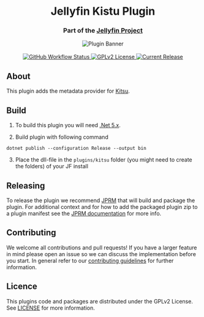 <h1 align="center">Jellyfin Kistu Plugin</h1>
<h3 align="center">Part of the <a href="https://jellyfin.media">Jellyfin Project</a></h3>

<p align="center">
<img alt="Plugin Banner" src="https://raw.githubusercontent.com/jellyfin/jellyfin-ux/master/plugins/SVG/jellyfin-plugin-kitsu.svg?sanitize=true"/>
<br/>
<br/>
<a href="https://github.com/jellyfin/jellyfin-plugin-kitsu/actions?query=workflow%3A%22Test+Build+Plugin%22">
<img alt="GitHub Workflow Status" src="https://img.shields.io/github/workflow/status/jellyfin/jellyfin-plugin-kitsu/Test%20Build%20Plugin.svg">
</a>
<a href="https://github.com/jellyfin/jellyfin-plugin-kitsu">
<img alt="GPLv2 License" src="https://img.shields.io/github/license/jellyfin/jellyfin-plugin-kitsu.svg"/>
</a>
<a href="https://github.com/jellyfin/jellyfin-plugin-kitsu/releases">
<img alt="Current Release" src="https://img.shields.io/github/release/jellyfin/jellyfin-plugin-kitsu.svg"/>
</a>
</p>

## About
This plugin adds the metadata provider for [Kitsu](https://kitsu.io).

## Build

1. To build this plugin you will need [.Net 5.x](https://dotnet.microsoft.com/download/dotnet/5.0).

2. Build plugin with following command
  ```
  dotnet publish --configuration Release --output bin
  ```

3. Place the dll-file in the `plugins/kitsu` folder (you might need to create the folders) of your JF install

## Releasing

To release the plugin we recommend [JPRM](https://github.com/oddstr13/jellyfin-plugin-repository-manager) that will build and package the plugin.
For additional context and for how to add the packaged plugin zip to a plugin manifest see the [JPRM documentation](https://github.com/oddstr13/jellyfin-plugin-repository-manager) for more info.

## Contributing

We welcome all contributions and pull requests! If you have a larger feature in mind please open an issue so we can discuss the implementation before you start.
In general refer to our [contributing guidelines](https://github.com/jellyfin/.github/blob/master/CONTRIBUTING.md) for further information.

## Licence

This plugins code and packages are distributed under the GPLv2 License. See [LICENSE](./LICENSE) for more information.
